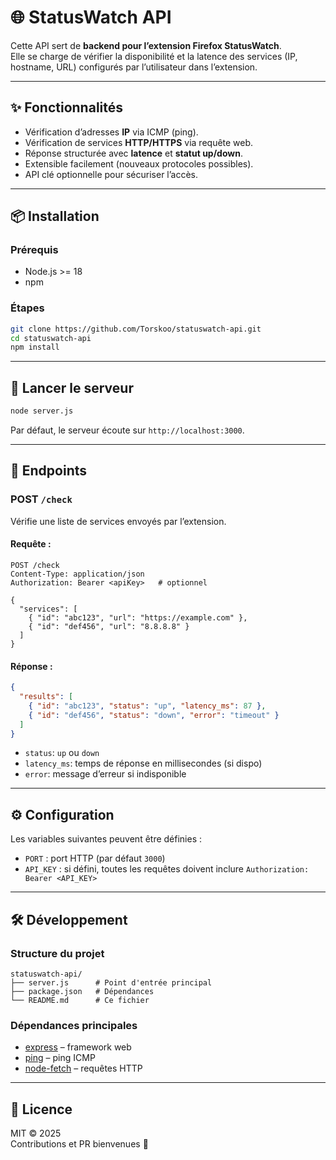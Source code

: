 # 🌐 StatusWatch API

Cette API sert de **backend pour l’extension Firefox StatusWatch**.  
Elle se charge de vérifier la disponibilité et la latence des services (IP, hostname, URL) configurés par l’utilisateur dans l’extension.

---

## ✨ Fonctionnalités

- Vérification d’adresses **IP** via ICMP (ping).
- Vérification de services **HTTP/HTTPS** via requête web.
- Réponse structurée avec **latence** et **statut up/down**.
- Extensible facilement (nouveaux protocoles possibles).
- API clé optionnelle pour sécuriser l’accès.

---

## 📦 Installation

### Prérequis
- Node.js >= 18
- npm

### Étapes
```bash
git clone https://github.com/Torskoo/statuswatch-api.git
cd statuswatch-api
npm install
```

---

## 🚀 Lancer le serveur

```bash
node server.js
```

Par défaut, le serveur écoute sur `http://localhost:3000`.

---

## 📡 Endpoints

### POST `/check`

Vérifie une liste de services envoyés par l’extension.

#### Requête :
```http
POST /check
Content-Type: application/json
Authorization: Bearer <apiKey>   # optionnel

{
  "services": [
    { "id": "abc123", "url": "https://example.com" },
    { "id": "def456", "url": "8.8.8.8" }
  ]
}
```

#### Réponse :
```json
{
  "results": [
    { "id": "abc123", "status": "up", "latency_ms": 87 },
    { "id": "def456", "status": "down", "error": "timeout" }
  ]
}
```

- `status`: `up` ou `down`
- `latency_ms`: temps de réponse en millisecondes (si dispo)
- `error`: message d’erreur si indisponible

---

## ⚙️ Configuration

Les variables suivantes peuvent être définies :

- `PORT` : port HTTP (par défaut `3000`)
- `API_KEY` : si défini, toutes les requêtes doivent inclure `Authorization: Bearer <API_KEY>`

---

## 🛠️ Développement

### Structure du projet
```
statuswatch-api/
├── server.js      # Point d'entrée principal
├── package.json   # Dépendances
└── README.md      # Ce fichier
```

### Dépendances principales
- [express](https://www.npmjs.com/package/express) – framework web
- [ping](https://www.npmjs.com/package/ping) – ping ICMP
- [node-fetch](https://www.npmjs.com/package/node-fetch) – requêtes HTTP

---

## 📄 Licence

MIT © 2025  
Contributions et PR bienvenues 🙌
